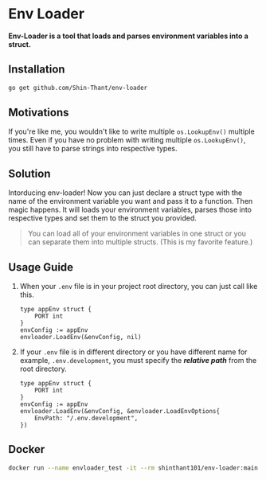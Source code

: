 # Env Loader

**Env-Loader is a tool that loads and parses environment variables into a struct.**

## Installation

```bash
go get github.com/Shin-Thant/env-loader
```

## Motivations

If you're like me, you wouldn't like to write multiple `os.LookupEnv()` multiple times. Even if you have no problem with writing multiple `os.LookupEnv()`, you still have to parse strings into respective types.

## Solution

Intorducing env-loader! Now you can just declare a struct type with the name of the environment variable you want and pass it to a function. Then magic happens. It will loads your environment variables, parses those into respective types and set them to the struct you provided.

> You can load all of your environment variables in one struct or you can separate them into multiple structs. (This is my favorite feature.)

## Usage Guide

1. When your `.env` file is in your project root directory, you can just call like this.

    ```golang
    type appEnv struct {
        PORT int
    }
    envConfig := appEnv
    envloader.LoadEnv(&envConfig, nil)
    ```

2. If your `.env` file is in different directory or you have different name for example, `.env.development`, you must specify the **_relative path_** from the root directory.

    ```golang
    type appEnv struct {
        PORT int
    }
    envConfig := appEnv
    envloader.LoadEnv(&envConfig, &envloader.LoadEnvOptions{
        EnvPath: "/.env.development",
    })
    ```

## Docker

```bash
docker run --name envloader_test -it --rm shinthant101/env-loader:main
```
